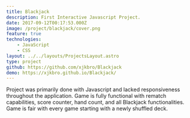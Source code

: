 ```yaml
---
title: Blackjack
description: First Interactive Javascript Project.
date: 2017-09-12T00:17:53.000Z
image: /project/blackjack/cover.png
feature: true
technologies:
    - JavaScript
    - CSS
layout: ../../layouts/ProjectsLayout.astro
type: project
github: https://github.com/xjkbro/Blackjack
demo: https://xjkbro.github.io/Blackjack/
---
```


Project was primarily done with Javascript and lacked responsiveness throughout the application. Game is fully functional with rematch capabilities, score counter, hand count, and all Blackjack functionalities. Game is fair with every game starting with a newly shuffled deck.
